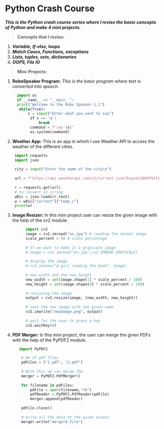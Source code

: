 # Python Crash Course
***This is the Python crash course series where I revise the basic concepts of Python and make 4 mini projects.***

> **Concepts that I revise:**
  1) ***Variable, If-else, loops***
  2) ***Match Cases, Functions, exceptions***
  3) ***Lists, tuples, sets, dictionaries***
  4) ***OOPS, File IO***

> **Mini-Projects:**
  1) **RoboSpeaker Program:** *This is the basic program where text is converted into speech.*
     ```python
       import os
       if __name__ == "__main__":
       print("Welcome to the Robo Speaker 1.1")
        while(True):
            x = input("Enter what you want to say")
             if x == 'q':
                 break   
             command = f"say {x}"
             os.system(command)
      ```
  2) **Weather App:** This is an app in which I use Weather API to access the weather of the different cities.
     ```python
      import requests
      import json
      
      city = input("Enter the name of the city\n")
      
      url = f"https://api.weatherapi.com/v1/current.json?key=b13989793f184149a91141538230103&q={city}"
    
      r = requests.get(url)
      # to convert in string
      wDic = json.loads(r.text)
      w = wDic["current"]["temp_c"]
      print(w)
      ```
  3) **Image Resizer:** In this mini project user can resize the given image with the help of the cv2 module.
      ```python
            import cv2
            image = cv2.imread("ex.jpg") # reading the normal image
            scale_percent = 50 # scale percentage
            
            # If we want to make it a grayscale image
            # image = cv2.imread("ex.jpg",cv2.IMREAD_GRAYSCALE)
            
            # display the image
            # cv2.imshow("A girl reading the book", image)
            
            # new width and the new height
            new_width = int(image.shape[1] * scale_percent / 100)
            new_height = int(image.shape[0] * scale_percent / 100)
            
            # resizeing the image
            output = cv2.resize(image, (new_width, new_height))
            
            # save the new image with the given name
            cv2.imwrite("newImage.png", output)
            
            # wait for the user to press a key
            cv2.waitKey(0)
      ```
 4) **PDF Merger:** In this mini project, the user can merge the given PDFs with the help of the PyPDF2  module.
    ```python
       import PyPDF2

        # No of pdf files
        pdFiles = ["1.pdf", "2.pdf"]
        
        # With this we can merge the 
        merger = PyPDF2.PdfMerger()
        
        for filename in pdFiles:
            pdFile = open(filename,"rb")
            pdfReader = PyPDF2.PdfReader(pdFile)
            merger.append(pdfReader)
        
        pdFile.close()
        
        # write all the data to the given output
        merger.write("mergerd.file")
      ```
